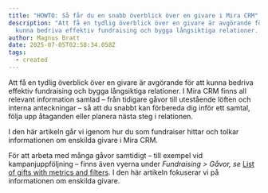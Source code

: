 ```yaml
---
title: "HOWTO: Så får du en snabb överblick över en givare i Mira CRM"
description: "Att få en tydlig överblick över en givare är avgörande för att
  kunna bedriva effektiv fundraising och bygga långsiktiga relationer. "
author: Magnus Bratt
date: 2025-07-05T02:58:34.058Z
tags:
  - created
---
```

Att få en tydlig överblick över en givare är avgörande för att kunna bedriva effektiv fundraising och bygga långsiktiga relationer. I Mira CRM finns all relevant information samlad – från tidigare gåvor till utestående löften och interna anteckningar – så att du snabbt kan förbereda dig inför ett samtal, följa upp åtaganden eller planera nästa steg i relationen.

I den här artikeln går vi igenom hur du som fundraiser hittar och tolkar informationen om enskilda givare i Mira CRM.

För att arbeta med många gåvor samtidigt – till exempel vid kampanjuppföljning – finns även vyerna under *Fundraising > Gåvor, se* [List of gifts with metrics and filters](https://www.mira.se/2023/06/20/gift-list-metrics/). I den här artikeln fokuserar vi på informationen om enskilda givare.

![]()